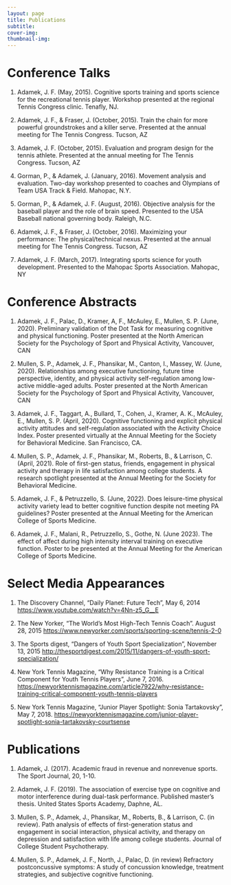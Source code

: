 ```yaml
---
layout: page
title: Publications
subtitle: 
cover-img: 
thumbnail-img: 
---
```


# Conference Talks

1.	Adamek, J. F. (May, 2015). Cognitive sports training and sports science for the recreational tennis player. Workshop presented at the regional Tennis Congress clinic. Tenafly, NJ.

2.	Adamek, J. F., & Fraser, J. (October, 2015). Train the chain for more powerful groundstrokes and a killer serve. Presented at the annual meeting for The Tennis Congress. Tucson, AZ

3.	Adamek, J. F. (October, 2015). Evaluation and program design for the tennis athlete. Presented at the annual meeting for The Tennis Congress. Tucson, AZ

4.	Gorman, P., & Adamek, J. (January, 2016). Movement analysis and evaluation. Two-day workshop presented to coaches and Olympians of Team USA Track & Field. Mahopac, N.Y.

5.	Gorman, P., & Adamek, J. F. (August, 2016). Objective analysis for the baseball player and the role of brain speed. Presented to the USA Baseball national governing body. Raleigh, N.C. 

6.	Adamek, J. F., & Fraser, J. (October, 2016). Maximizing your performance: The physical/technical nexus. Presented at the annual meeting for The Tennis Congress. Tucson, AZ

7.	Adamek, J. F. (March, 2017). Integrating sports science for youth development. Presented to the Mahopac Sports Association. Mahopac, NY


# Conference Abstracts

1.	Adamek, J. F., Palac, D., Kramer, A, F., McAuley, E., Mullen, S. P. (June, 2020). Preliminary validation of the Dot Task for measuring cognitive and physical functioning. Poster presented at the North American Society for the Psychology of Sport and Physical Activity, Vancouver, CAN 

2.	Mullen, S. P., Adamek, J. F., Phansikar, M., Canton, I., Massey, W. (June, 2020). Relationships among executive functioning, future time perspective, identity, and physical activity self-regulation among low-active middle-aged adults. Poster presented at the North American Society for the Psychology of Sport and Physical Activity, Vancouver, CAN 

3.	Adamek, J. F., Taggart, A., Bullard, T., Cohen, J., Kramer, A. K., McAuley, E., Mullen, S. P. (April, 2020). Cognitive functioning and explicit physical activity attitudes and self-regulation associated with the Activity Choice Index. Poster presented virtually at the Annual Meeting for the Society for Behavioral Medicine. San Francisco, CA.

4.	Mullen, S. P., Adamek, J. F., Phansikar, M., Roberts, B., & Larrison, C. (April, 2021). Role of first-gen status, friends, engagement in physical activity and therapy in life satisfaction among college students. A research spotlight presented at the Annual Meeting for the Society for Behavioral Medicine. 

5.	Adamek, J. F., & Petruzzello, S. (June, 2022). Does leisure-time physical activity variety lead to better cognitive function despite not meeting PA guidelines? Poster presented at the Annual Meeting for the American College of Sports Medicine.

6.	Adamek, J. F., Malani, R., Petruzzello, S., Gothe, N. (June 2023). The effect of affect during high intensity interval training on executive function. Poster to be presented at the Annual Meeting for the American College of Sports Medicine.


# Select Media Appearances

1.	The Discovery Channel, “Daily Planet: Future Tech”, May 6, 2014 https://www.youtube.com/watch?v=4Nn-z5_G__E

2.	The New Yorker, “The World’s Most High-Tech Tennis Coach”. August 28, 2015 https://www.newyorker.com/sports/sporting-scene/tennis-2-0

3.	The Sports digest, “Dangers of Youth Sport Specialization”, November 13, 2015 http://thesportdigest.com/2015/11/dangers-of-youth-sport-specialization/

4.	New York Tennis Magazine, “Why Resistance Training is a Critical Component for Youth Tennis Players”, June 7, 2016. https://newyorktennismagazine.com/article7922/why-resistance-training-critical-component-youth-tennis-players

5.	New York Tennis Magazine, “Junior Player Spotlight: Sonia Tartakovsky”, May 7, 2018. https://newyorktennismagazine.com/junior-player-spotlight-sonia-tartakovsky-courtsense


# Publications

1.	Adamek, J. (2017). Academic fraud in revenue and nonrevenue sports. The Sport Journal, 20, 1-10.

2.	Adamek, J. F. (2019). The association of exercise type on cognitive and motor interference during dual-task performance. Published master’s thesis. United States Sports Academy, Daphne, AL.

3.	Mullen, S. P., Adamek, J., Phansikar, M., Roberts, B., & Larrison, C. (in review). Path analysis of effects of first-generation status and engagement in social interaction, physical activity, and therapy on depression and satisfaction with life among college students. Journal of College Student Psychotherapy.

4.	Mullen, S. P., Adamek, J. F., North, J., Palac, D. (in review) Refractory postconcussive symptoms: A study of concussion knowledge, treatment strategies, and subjective cognitive functioning. 


